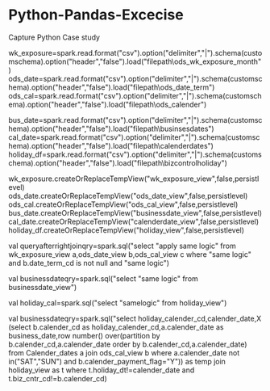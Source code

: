 # Python-Pandas-Excecise
Capture Python Case study

wk_exposure=spark.read.format("csv").option("delimiter","|").schema(customschema).option("header","false").load("filepath\ods_wk_exposure_month")
ods_date=spark.read.format("csv").option("delimiter","|").schema(customschema).option("header","false").load("filepath\ods_date_term")
ods_cal=spark.read.format("csv").option("delimiter","|").schema(customschema).option("header","false").load("filepath\ods_calender")

bus_date=spark.read.format("csv").option("delimiter","|").schema(customschema).option("header","false").load("filepath\businsesdates")
cal_date=spark.read.format("csv").option("delimiter","|").schema(customschema).option("header","false").load("filepath\calenderdates")
holiday_df=spark.read.format("csv").option("delimiter","|").schema(customschema).option("header","false").load("filepath\bizcontrolholiday")


wk_exposure.createOrReplaceTempView("wk_exposure_view",false,persistlevel)
ods_date.createOrReplaceTempView("ods_date_view",false,persistlevel)
ods_cal.createOrReplaceTempView("ods_cal_view",false,persistlevel)
bus_date.createOrReplaceTempView("businessdate_view",false,persistlevel)
cal_date.createOrReplaceTempView("calenderdate_view",false,persistlevel)
holiday_df.createOrReplaceTempView("holiday_view",false,persistlevel)


val queryafterrightjoinqry=spark.sql("select "apply same logic" from wk_exposure_view a,ods_date_view b,ods_cal_view c where "same logic" and
b.date_term_cd is not null and "same logic")

val businessdateqry=spark.sql("select "same logic" from businessdate_view")

val holiday_cal=spark.sql("select "samelogic" from holiday_view")

val businessdateqry=spark.sql("select holiday_calender_cd,calender_date,X (select b.calender_cd as holiday_calender_cd,a.calender_date 
as business_date,row number() over(partition by b.calender_cd,a.calender_date 
order by b.calender_cd,a.calender_date) from Calender_dates a join ods_cal_view b where a.calender_date not in("SAT","SUN") and b.calender_payment_flag="Y"))
as temp join holiday_view as t where t.holiday_dt!=calender_date and t.biz_cntr_cd!=b.calender_cd)

